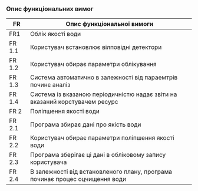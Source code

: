 ### Опис функціональних вимог
| FR | Опис функціональної вимоги |
| --- | --- |
| FR1 | Облік якості води |
| FR 1.1 | Користувач встановлює вілповідні детектори |
| FR 1.2 | Користувач обирає параметри облікування |
| FR 1.3 | Система автоматично в залежності від параемтрів починє аналіз |
| FR 1.4 | Система із вказаною періодичністю надає звіти на вказаний корстувачем ресурс|
| FR 2 | Поліпшення якості води |
| FR 2.1 | Програма збирає дані про якість води |
| FR 2.2 | Користувач обирає параметри поліпшення якості води |
| FR 2.3 | Програма зберігає ці дані в обліковому запису користувача |
| FR 2.4 | В залежності від встановленого плану, програма починає процес оцчищення води |